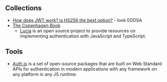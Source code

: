 
## Collections

- [How does JWT work? is HS256 the best option?](https://iorilan.medium.com/how-does-jwt-work-is-hs256-the-best-option-6cd9463da7b3) - look EDDSA
- [The Copenhagen Book](https://github.com/pilcrowonpaper/copenhagen)
  - [Lucia](https://lucia-next.pages.dev/) is an open source project to provide resources on implementing authentication with JavaScript and TypeScript.

## Tools

- [Auth.js](https://github.com/nextauthjs/next-auth) is a set of open-source packages that are built on Web Standard APIs for authentication in modern applications with any framework on any platform in any JS runtime.
